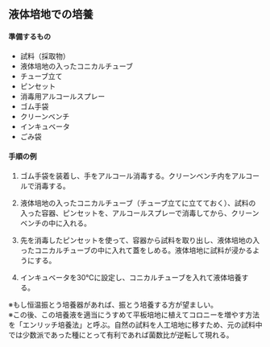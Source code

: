 ## 液体培地での培養

#### 準備するもの
- 試料（採取物）
- 液体培地の入ったコニカルチューブ
- チューブ立て
- ピンセット
- 消毒用アルコールスプレー
- ゴム手袋
- クリーンベンチ
- インキュベータ
- ごみ袋

#### 手順の例
1. ゴム手袋を装着し、手をアルコール消毒する。クリーンベンチ内をアルコールで消毒する。

2. 液体培地の入ったコニカルチューブ（チューブ立てに立てておく）、試料の入った容器、ピンセットを、アルコールスプレーで消毒してから、クリーンベンチの中に入れる。

3. 先を消毒したピンセットを使って、容器から試料を取り出し、液体培地の入ったコニカルチューブの中に入れて蓋をしめる。液体培地に試料が浸かるようにする。

4. インキュベータを30℃に設定し、コニカルチューブを入れて液体培養する。

※もし恒温振とう培養器があれば、振とう培養する方が望ましい。  
※この後、この培養液を適当にうすめて平板培地に植えてコロニーを増やす方法を「エンリッチ培養法」と呼ぶ。自然の試料を人工培地に移すため、元の試料中では少数派であった種にとって有利であれば菌数比が逆転して現れる。
